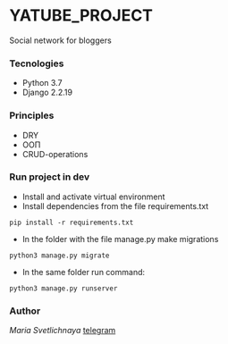 # YATUBE_PROJECT
Social network for bloggers

### Tecnologies
- Python 3.7
- Django 2.2.19

### Principles
- DRY
- ООП
- CRUD-operations

### Run project in dev
- Install and activate virtual environment
- Install dependencies from the file requirements.txt
```
pip install -r requirements.txt
``` 
- In the folder with the file manage.py make migrations
```
python3 manage.py migrate
``` 
- In the same folder run command:
```
python3 manage.py runserver
```

### Author
*Maria Svetlichnaya*
[telegram](https://t.me/msvetlichnaya)
